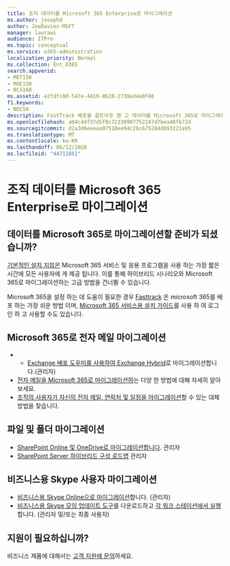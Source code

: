 ```yaml
---
title: 조직 데이터를 Microsoft 365 Enterprise로 마이그레이션
ms.author: josephd
author: JoeDavies-MSFT
manager: laurawi
audience: ITPro
ms.topic: conceptual
ms.service: o365-administration
localization_priority: Normal
ms.collection: Ent_O365
search.appverid:
- MET150
- MOE150
- BCS160
ms.assetid: e2fdfc8d-547e-4419-8628-2738ed4e0f46
f1.keywords:
- NOCSH
description: FastTrack 배포를 옵트아웃 했 고 데이터를 Microsoft 365로 마이그레이션할 준비가 되 면이 위치를 시작 합니다.
ms.openlocfilehash: a04c4df37d5f8c72330907752247d7bea48fb72d
ms.sourcegitcommit: d2a3d6eeeaa07510ee94c2bc675284d893221a95
ms.translationtype: MT
ms.contentlocale: ko-KR
ms.lasthandoff: 06/12/2020
ms.locfileid: "44711851"
---
```

# <a name="migrate-your-organization-data-to-microsoft-365-enterprise"></a>조직 데이터를 Microsoft 365 Enterprise로 마이그레이션

## <a name="ready-to-migrate-your-data-to-microsoft-365"></a>데이터를 Microsoft 365로 마이그레이션할 준비가 되셨습니까?

[기본적인 설치 지침은](https://support.office.com/article/Set-up-Office-365-for-business-6a3a29a0-e616-4713-99d1-15eda62d04fa) Microsoft 365 서비스 및 응용 프로그램을 사용 하는 가장 짧은 시간에 모든 사용자에 게 제공 됩니다. 이를 통해 하이브리드 시나리오와 Microsoft 365로 마이그레이션하는 고급 방법을 건너뛸 수 있습니다. 
  
Microsoft 365을 설정 하는 데 도움이 필요한 경우 [Fasttrack](https://fasttrack.microsoft.com/office) 은 microsoft 365를 배포 하는 가장 쉬운 방법 이며, [Microsoft 365 서비스용 설치 가이드](setup-guides-for-office-365.md)를 사용 하 여 로그인 하 고 사용할 수도 있습니다.

## <a name="migrate-email-to-microsoft-365"></a>Microsoft 365로 전자 메일 마이그레이션
- - [Exchange 배포 도우미를 사용하여 Exchange Hybrid](https://technet.microsoft.com/exdeploy2013)로 마이그레이션합니다.(관리자)
- [전자 메일을 Microsoft 365로 마이그레이션하](https://support.office.com/article/Ways-to-migrate-multiple-email-accounts-to-Office-365-0a4913fe-60fb-498f-9155-a86516418842)는 다양 한 방법에 대해 자세히 알아보세요.
- [ 조직의 사용자가 자신의 전자 메일, 연락처 및 일정을 마이그레이션](https://support.office.com/article/Migrate-email-and-contacts-to-Office-365-for-business-a3e3bddb-582e-4133-8670-e61b9f58627e)할 수 있는 대체 방법을 찾습니다.

## <a name="migrate-files-and-folders"></a>파일 및 폴더 마이그레이션
- [SharePoint Online 및 OneDrive로 마이그레이션합니다](https://docs.microsoft.com/sharepointmigration/migrate-to-sharepoint-online). 관리자
- [SharePoint Server 하이브리드 구성 로드맵](https://docs.microsoft.com/SharePoint/hybrid/configuration-roadmaps) 관리자

## <a name="migrate-skype-for-business-users"></a>비즈니스용 Skype 사용자 마이그레이션
- [비즈니스용 Skype Online으로 마이그레이션](https://technet.microsoft.com/library/jj204969.aspx)합니다. (관리자)
- [비즈니스용 Skype 모임 업데이트 도구](https://www.microsoft.com/download/details.aspx?id=51659)를 다운로드하고 [각 워크 스테이션에서 실행](https://support.office.com/article/Meeting-Update-Tool-for-Skype-for-Business-and-Lync-2b525fe6-ed0f-4331-b533-c31546fcf4d4)합니다. (관리자 및/또는 최종 사용자)
  
## <a name="need-to-talk-to-support"></a>지원이 필요하십니까?
비즈니스 제품에 대해서는 [고객 지원에 문의](https://support.office.com/article/32a17ca7-6fa0-4870-8a8d-e25ba4ccfd4b)하세요.
